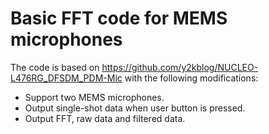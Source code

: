 # Basic FFT code for MEMS microphones

The code is based on https://github.com/y2kblog/NUCLEO-L476RG_DFSDM_PDM-Mic with the following modifications:

- Support two MEMS microphones.
- Output single-shot data when user button is pressed.
- Output FFT, raw data and filtered data.
